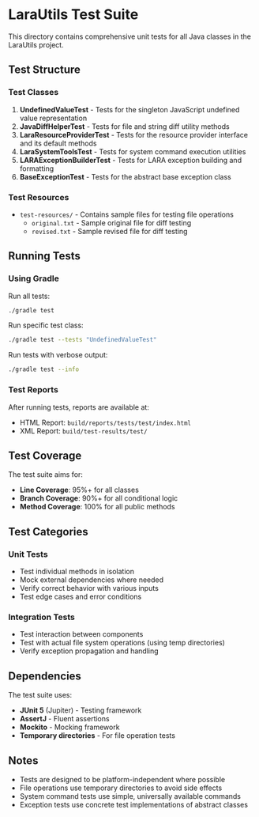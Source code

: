 # LaraUtils Test Suite

This directory contains comprehensive unit tests for all Java classes in the LaraUtils project.

## Test Structure

### Test Classes

1. **UndefinedValueTest** - Tests for the singleton JavaScript undefined value representation
2. **JavaDiffHelperTest** - Tests for file and string diff utility methods
3. **LaraResourceProviderTest** - Tests for the resource provider interface and its default methods
4. **LaraSystemToolsTest** - Tests for system command execution utilities
5. **LARAExceptionBuilderTest** - Tests for LARA exception building and formatting
6. **BaseExceptionTest** - Tests for the abstract base exception class

### Test Resources

- `test-resources/` - Contains sample files for testing file operations
  - `original.txt` - Sample original file for diff testing
  - `revised.txt` - Sample revised file for diff testing

## Running Tests

### Using Gradle

Run all tests:
```bash
./gradle test
```

Run specific test class:
```bash
./gradle test --tests "UndefinedValueTest"
```

Run tests with verbose output:
```bash
./gradle test --info
```

### Test Reports

After running tests, reports are available at:
- HTML Report: `build/reports/tests/test/index.html`
- XML Report: `build/test-results/test/`

## Test Coverage

The test suite aims for:
- **Line Coverage**: 95%+ for all classes
- **Branch Coverage**: 90%+ for all conditional logic  
- **Method Coverage**: 100% for all public methods

## Test Categories

### Unit Tests
- Test individual methods in isolation
- Mock external dependencies where needed
- Verify correct behavior with various inputs
- Test edge cases and error conditions

### Integration Tests
- Test interaction between components
- Test with actual file system operations (using temp directories)
- Verify exception propagation and handling

## Dependencies

The test suite uses:
- **JUnit 5** (Jupiter) - Testing framework
- **AssertJ** - Fluent assertions
- **Mockito** - Mocking framework
- **Temporary directories** - For file operation tests

## Notes

- Tests are designed to be platform-independent where possible
- File operations use temporary directories to avoid side effects
- System command tests use simple, universally available commands
- Exception tests use concrete test implementations of abstract classes
